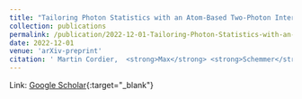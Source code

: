 ```yaml
---
title: "Tailoring Photon Statistics with an Atom-Based Two-Photon Interferometer"
collection: publications
permalink: /publication/2022-12-01-Tailoring-Photon-Statistics-with-an-Atom-Based-Two-Photon-Interferometer
date: 2022-12-01
venue: 'arXiv-preprint'
citation: ' Martin Cordier,  <strong>Max</strong> <strong>Schemmer</strong>,  Philipp Schneeweiss,  Jürgen Volz,  Arno Rauschenbeutel, &quot;Tailoring Photon Statistics with an Atom-Based Two-Photon Interferometer.&quot; arXiv-preprint, 2022.'
---
```

Link: [Google Scholar](https://scholar.google.com/scholar?q=Tailoring+Photon+Statistics+with+an+Atom+Based+Two+Photon+Interferometer){:target="_blank"}